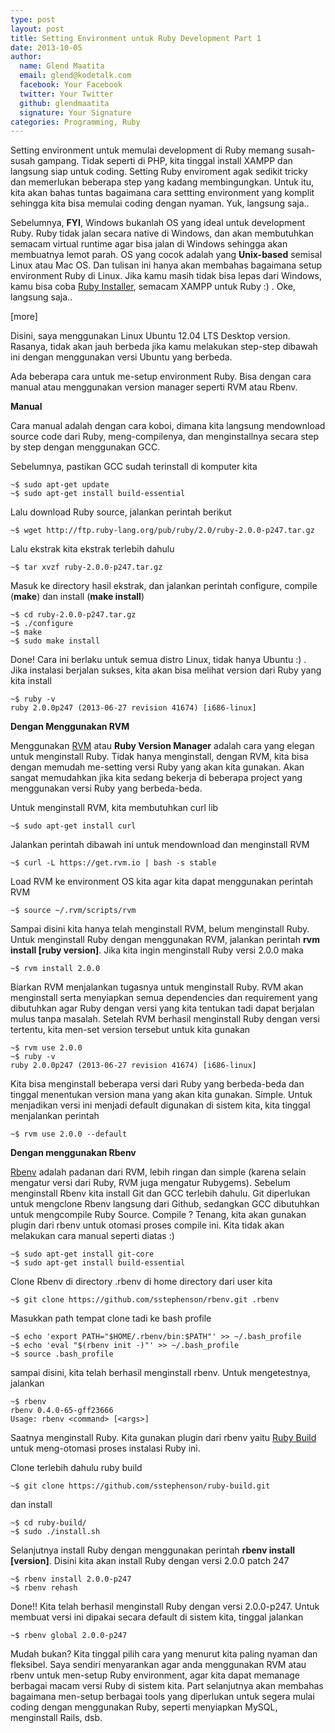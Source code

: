 ```yaml
---
type: post
layout: post
title: Setting Environment untuk Ruby Development Part 1
date: 2013-10-05
author:
  name: Glend Maatita
  email: glend@kodetalk.com
  facebook: Your Facebook
  twitter: Your Twitter
  github: glendmaatita
  signature: Your Signature
categories: Programming, Ruby
---
```


Setting environment untuk memulai development di Ruby memang susah-susah gampang. Tidak seperti di PHP, kita tinggal install XAMPP dan langsung siap untuk coding. Setting Ruby enviroment agak sedikit tricky dan memerlukan beberapa step yang kadang membingungkan. Untuk itu, kita akan bahas tuntas bagaimana cara settting environment yang komplit sehingga kita bisa memulai coding dengan nyaman. Yuk, langsung saja..

Sebelumnya, **FYI**, Windows bukanlah OS yang ideal untuk development Ruby. Ruby tidak jalan secara native di Windows, dan akan membutuhkan semacam virtual runtime agar bisa jalan di Windows sehingga akan membuatnya lemot parah. OS yang cocok adalah yang **Unix-based** semisal Linux atau Mac OS. Dan tulisan ini hanya akan membahas bagaimana setup environment Ruby di Linux. Jika kamu masih tidak bisa lepas dari Windows, kamu bisa coba [Ruby Installer](http://rubyinstaller.org/]), semacam XAMPP untuk Ruby :) . Oke, langsung saja..

[more]

Disini, saya menggunakan Linux Ubuntu 12.04 LTS Desktop version. Rasanya, tidak akan jauh berbeda jika kamu melakukan step-step dibawah ini dengan menggunakan versi Ubuntu yang berbeda. 

Ada beberapa cara untuk me-setup environment Ruby. Bisa dengan cara manual atau menggunakan version manager seperti RVM atau Rbenv.

**Manual**

Cara manual adalah dengan cara koboi, dimana kita langsung mendownload source code dari Ruby, meng-compilenya, dan menginstallnya secara step by step dengan menggunakan GCC. 

Sebelumnya, pastikan GCC sudah terinstall di komputer kita

    ~$ sudo apt-get update
    ~$ sudo apt-get install build-essential


Lalu download Ruby source, jalankan perintah berikut

    ~$ wget http://ftp.ruby-lang.org/pub/ruby/2.0/ruby-2.0.0-p247.tar.gz

Lalu ekstrak kita ekstrak terlebih dahulu

    ~$ tar xvzf ruby-2.0.0-p247.tar.gz

Masuk ke directory hasil ekstrak, dan jalankan perintah configure, compile (**make**) dan install (**make install**)

    ~$ cd ruby-2.0.0-p247.tar.gz
    ~$ ./configure
    ~$ make
    ~$ sudo make install
    
Done! Cara ini berlaku untuk semua distro Linux, tidak hanya Ubuntu :) . Jika instalasi berjalan sukses, kita akan bisa melihat version dari Ruby yang kita install

    ~$ ruby -v
    ruby 2.0.0p247 (2013-06-27 revision 41674) [i686-linux]
    
**Dengan Menggunakan RVM**

Menggunakan [RVM](https://rvm.io/) atau **Ruby Version Manager** adalah cara yang elegan untuk menginstall Ruby. Tidak hanya menginstall, dengan RVM, kita bisa dengan memudah me-setting versi Ruby yang akan kita gunakan. Akan sangat memudahkan jika kita sedang bekerja di beberapa project yang menggunakan versi Ruby yang berbeda-beda.

Untuk menginstall RVM, kita membutuhkan curl lib

    ~$ sudo apt-get install curl

Jalankan perintah dibawah ini untuk mendownload dan menginstall RVM

    ~$ curl -L https://get.rvm.io | bash -s stable
    
Load RVM ke environment OS kita agar kita dapat menggunakan perintah RVM

    ~$ source ~/.rvm/scripts/rvm

Sampai disini kita hanya telah menginstall RVM, belum menginstall Ruby. Untuk menginstall Ruby dengan menggunakan RVM, jalankan perintah **rvm install [ruby version]**. Jika kita ingin menginstall Ruby versi 2.0.0 maka

    ~$ rvm install 2.0.0

Biarkan RVM menjalankan tugasnya untuk menginstall Ruby. RVM akan menginstall serta menyiapkan semua dependencies dan requirement yang dibutuhkan agar Ruby dengan versi yang kita tentukan tadi dapat berjalan mulus tanpa masalah. Setelah RVM berhasil menginstall Ruby dengan versi tertentu, kita men-set version tersebut untuk kita gunakan

    ~$ rvm use 2.0.0
    ~$ ruby -v
    ruby 2.0.0p247 (2013-06-27 revision 41674) [i686-linux]
    
Kita bisa menginstall beberapa versi dari Ruby yang berbeda-beda dan tinggal menentukan version mana yang akan kita gunakan. Simple. Untuk menjadikan versi ini menjadi default digunakan di sistem kita, kita tinggal menjalankan perintah

    ~$ rvm use 2.0.0 --default

**Dengan menggunakan Rbenv**

[Rbenv](http://rbenv.org/) adalah padanan dari RVM, lebih ringan dan simple (karena selain mengatur versi dari Ruby, RVM juga mengatur Rubygems). Sebelum menginstall Rbenv kita install Git dan GCC terlebih dahulu. Git diperlukan untuk mengclone Rbenv langsung dari Github, sedangkan GCC dibutuhkan untuk mengcompile Ruby Source. Compile ? Tenang, kita akan gunakan plugin dari rbenv untuk otomasi proses compile ini. Kita tidak akan melakukan cara manual seperti diatas :)

    ~$ sudo apt-get install git-core
    ~$ sudo apt-get install build-essential
    
Clone Rbenv di directory .rbenv di home directory dari user kita

    ~$ git clone https://github.com/sstephenson/rbenv.git .rbenv

Masukkan path tempat clone tadi ke bash profile

    ~$ echo 'export PATH="$HOME/.rbenv/bin:$PATH"' >> ~/.bash_profile
    ~$ echo 'eval "$(rbenv init -)"' >> ~/.bash_profile
    ~$ source .bash_profile

sampai disini, kita telah berhasil menginstall rbenv. Untuk mengetestnya, jalankan

    ~$ rbenv
    rbenv 0.4.0-65-gff23666
    Usage: rbenv <command> [<args>]
    
Saatnya menginstall Ruby. Kita gunakan plugin dari rbenv yaitu [Ruby Build](https://github.com/sstephenson/ruby-build#readme) untuk meng-otomasi proses instalasi Ruby ini.

Clone terlebih dahulu ruby build

    ~$ git clone https://github.com/sstephenson/ruby-build.git

dan install

    ~$ cd ruby-build/
    ~$ sudo ./install.sh
    
Selanjutnya install Ruby dengan menggunakan perintah **rbenv install [version]**. Disini kita akan install Ruby dengan versi 2.0.0 patch 247

    ~$ rbenv install 2.0.0-p247
    ~$ rbenv rehash
    
Done!! Kita telah berhasil menginstall Ruby dengan versi 2.0.0-p247. Untuk membuat versi ini dipakai secara default di sistem kita, tinggal jalankan

    ~$ rbenv global 2.0.0-p247
    
Mudah bukan? Kita tinggal pilih cara yang menurut kita paling nyaman dan fleksibel. Saya sendiri menyarankan agar anda menggunakan RVM atau rbenv untuk men-setup Ruby environment, agar kita dapat memanage berbagai macam versi Ruby di sistem kita. Part selanjutnya akan membahas bagaimana men-setup berbagai tools yang diperlukan untuk segera mulai coding dengan menggunakan Ruby, seperti menyiapkan MySQL, menginstall Rails, dsb.